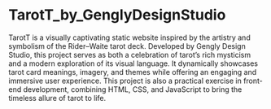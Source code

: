 # TarotT_by_GenglyDesignStudio
 TarotT is a visually captivating static website inspired by the artistry and symbolism of the Rider–Waite tarot deck. Developed by Gengly Design Studio, this project serves as both a celebration of tarot’s rich mysticism and a modern exploration of its visual language. It dynamically showcases tarot card meanings, imagery, and themes while offering an engaging and immersive user experience.  This project is also a practical exercise in front-end development, combining HTML, CSS, and JavaScript to bring the timeless allure of tarot to life.
